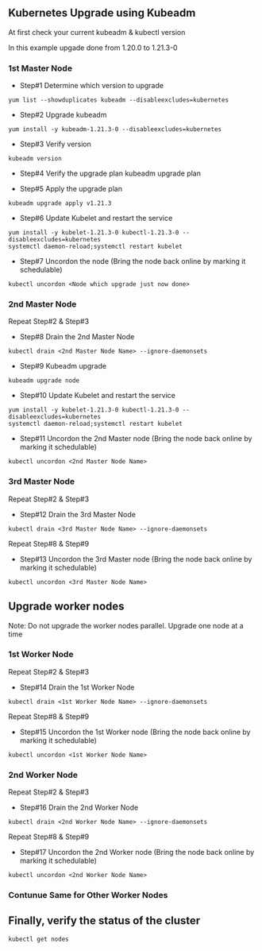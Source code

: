 ## Kubernetes Upgrade using Kubeadm

At first check your current kubeadm & kubectl version

In this example upgade done from 1.20.0 to 1.21.3-0

### 1st Master Node

- Step#1 Determine which version to upgrade

```yum list --showduplicates kubeadm --disableexcludes=kubernetes```

- Step#2 Upgrade kubeadm

```yum install -y kubeadm-1.21.3-0 --disableexcludes=kubernetes```

- Step#3 Verify version

```kubeadm version```

- Step#4 Verify the upgrade plan
kubeadm upgrade plan

- Step#5 Apply the upgrade plan

```kubeadm upgrade apply v1.21.3```

- Step#6 Update Kubelet and restart the service

```
yum install -y kubelet-1.21.3-0 kubectl-1.21.3-0 --disableexcludes=kubernetes
systemctl daemon-reload;systemctl restart kubelet
```

- Step#7 Uncordon the node (Bring the node back online by marking it schedulable)

```kubectl uncordon <Node which upgrade just now done>```

### 2nd Master Node

Repeat Step#2 & Step#3 

- Step#8 Drain the 2nd Master Node

```kubectl drain <2nd Master Node Name> --ignore-daemonsets```

- Step#9 Kubeadm upgrade

```kubeadm upgrade node```

- Step#10 Update Kubelet and restart the service

```
yum install -y kubelet-1.21.3-0 kubectl-1.21.3-0 --disableexcludes=kubernetes
systemctl daemon-reload;systemctl restart kubelet
```

- Step#11 Uncordon the 2nd Master node (Bring the node back online by marking it schedulable)

```kubectl uncordon <2nd Master Node Name>```

### 3rd Master Node

Repeat Step#2 & Step#3 

- Step#12 Drain the 3rd Master Node

```kubectl drain <3rd Master Node Name> --ignore-daemonsets```

Repeat Step#8 & Step#9

- Step#13 Uncordon the 3rd Master node (Bring the node back online by marking it schedulable)

```kubectl uncordon <3rd Master Node Name>```

## Upgrade worker nodes
Note: Do not upgrade the worker nodes parallel. Upgrade one node at a time

### 1st Worker Node

Repeat Step#2 & Step#3 

- Step#14 Drain the 1st Worker Node

```kubectl drain <1st Worker Node Name> --ignore-daemonsets```

Repeat Step#8 & Step#9

- Step#15 Uncordon the 1st Worker node (Bring the node back online by marking it schedulable)

```kubectl uncordon <1st Worker Node Name>```

### 2nd Worker Node

Repeat Step#2 & Step#3  

- Step#16 Drain the 2nd Worker Node

```kubectl drain <2nd Worker Node Name> --ignore-daemonsets```

Repeat Step#8 & Step#9

- Step#17 Uncordon the 2nd Worker node (Bring the node back online by marking it schedulable)

```kubectl uncordon <2nd Worker Node Name>```

### Contunue Same for Other Worker Nodes

## Finally, verify the status of the cluster

```kubectl get nodes```
